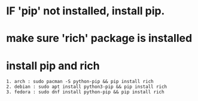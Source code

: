 # IF 'pip' not installed, install pip.
# make sure 'rich' package is installed


# install pip and rich

	1. arch : sudo pacman -S python-pip && pip install rich
	2. debian : sudo apt install python3-pip && pip install rich
	3. fedora : sudo dnf install python-pip && pip install rich


